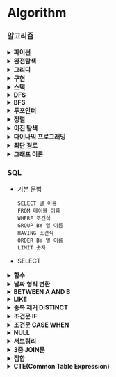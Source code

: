 # Algorithm

### 알고리즘

<details close>
<summary><b>파이썬</b></summary>
<div markdown="1">

- 함수

  - map

    - 반복 가능한(iterable) 객체에 대해서 특정 함수를 적용하고 그 결과를 새로운 반복 가능한 객체로 반환하는 함수

    - map 객체 반환

      ```python
      map(function, iterable, ...)
      # function: 각 요소에 적용할 함수로 하나의 인자를 받는 함수여야 함
      # iterable: 함수가 적용될 반복 가능한 객체(리스트, 튜플, 문자열 등)
      # ...: 여러 개의 반복 가능한 객체를 전달할 수도 있습니다. 이 경우, 함수는 각 반복 가능한 객체에서 해당 인덱스의 값을 모두 인자로 받습니다.

      def add(x, y):
          return x + y

      numbers1 = [1, 2, 3]
      numbers2 = [4, 5, 6]

      result = map(add, numbers1, numbers2)

      print(list(result))  # [5, 7, 9]
      ```

      - [LV1 / 하샤드 수](./프로그래머스/1/12947. 하샤드 수/하샤드 수.py)

      - [LV2 / 튜플](./프로그래머스/2/64065. 튜플/튜플.py)

  - join

    - 문자열의 리스트나 튜플을 하나의 문자열로 합치는 함수

    - 문자열의 iterable 객체에서 사용해야 하므로, 숫자나 다른 데이터 타입을 문자열로 변환한 후에 사용

      ```python
      separator.join(iterable)

      fruits = ["apple", "banana", "cherry"]
      result = ", ".join(fruits)
      print(result)  # 출력: apple, banana, cherry
      ```

      - [LV1 / 정수 내림차순으로 배치하기](./프로그래머스/1/12933. 정수 내림차순으로 배치하기/정수 내림차순으로 배치하기.py)

  - sorted

    - 모든 iterable에 사용할 수 있는 함수로, 정렬된 새로운 리스트를 반환하며 원본 객체는 유지

      ```python
      new_list = sorted(list_name)
      new_list = sorted(list_name, reverse = True)
      new_list = sorted(list_name, key = lambda x : len(x), reverse = True)
      new_list = sorted(list_name, key = lambda x : (len(x), x), reverse = True)
      new_list = sorted(list_name, key = lambda x : (x[1], x[0]), reverse = True)
      ```

      - [LV1 / 문자열 내림차순으로 배치하기](./프로그래머스/1/12917. 문자열 내림차순으로 배치하기/문자열 내림차순으로 배치하기.py)

      - [LV1 / 문자열 내 마음대로 정렬하기](./프로그래머스/1/12915. 문자열 내 마음대로 정렬하기/문자열 내 마음대로 정렬하기.py)

- 리스트

  - 함수

    - sort

      - 원본을 변경하여 정렬

        ```python
        list_name.sort()
        list_name.sort(reverse = True)
        list_name.sort(key = lambda x : len(x), reverse = True)
        list_name.sort(key = lambda x : (len(x), x), reverse = True)
        list_name.sort(key = lambda x : (x[1], x[0]), reverse = True)
        ```

        - [LV2 / 튜플](./프로그래머스/2/64065. 튜플/튜플.py)

    - remove

      - 리스트에서 첫 번째로 나오는 값을 삭제하는 함수

        ```python
        a = [1, 2, 3, 1, 2, 3]
        a.remove(3)
        a   # [1, 2, 1, 2, 3]
        ```

    - count

      - 문자열이나 리스트 등에서 특정 요소의 개수를 세는 데 사용되는 함수

        ```python
        list_a = [1, 2, 5, 3, 6, 5, 1, 3, 1]
        cnt_a = list_a.count(1)
        print(cnt_a)    # 3
        ```

        - [LV2 / 이진 변환 반복하기](./프로그래머스/2/70129. 이진 변환 반복하기/이진 변환 반복하기.py)

    - [::-1]

      - 문자열, 리스트 등에서 문자열을 반대로 뒤집는 함수

    - enumerate

      - 순서가 있는 자료형(list, set, tuple, dictionary, string)을 입력으로 받았을 때, 인덱스와 값을 포함하여 반환하는 함수

        ```python
        for idx, num in enumerate(numbers):               # idx가 0부터 시작
            print(idx, num)

        for idx, num in enumerate(numbers, start = 1):    # idx가 1부터 시작
            print(idx, num)
        ```

        - [LV2 / 뒤에 있는 큰 수 찾기](./프로그래머스/2/154539. 뒤에 있는 큰 수 찾기/뒤에 있는 큰 수 찾기.py)

- 딕셔너리

  - 원소 삭제하기

    ```python
    del dict_name['key_name']
    dict_name.pop('key_name')   # value 값 반환
    value = dict_name.pop('key_name')
    print(value)
    ```

    - [LV2 / 롤케이크 자르기](./프로그래머스/2/132265. 롤케이크 자르기/롤케이크 자르기.py)

- 숫자형

  - isdecimal

    - 문자열을 구성하는 각 원소가 0과 9사이의 정수(int)로 변환 가능한지 여부만을 판별

    - 숫자로 보이더라도 정수화가 불가능하면 False 반환

      ```python
      num.isdecimal()
      num.isdigit()
      num.isnumeric()
      ```

      - [LV1 / 문자열 다루기 기본](./프로그래머스/1/12918. 문자열 다루기 기본/문자열 다루기 기본.py)

  - 진수 변환

    - 10진수에서 2진수, 8진수, 16진수

      ```python
      bin(87)     # 0b1010111
      oct(87)     # 0o127
      hex(87)     # 0x57
      ```

      - [LV2 / 이진 변환 반복하기](./프로그래머스/2/70129. 이진 변환 반복하기/이진 변환 반복하기.py)

    - 2진수, 8진수, 16진수에서 10진수

      ```python
      int('0b1010111', 2)   # 87
      int('0o127', 8)       # 87
      int('0x57', 16)       # 87
      ```

    - n진수에서 10진수

      ```python
      int('n진수 문자열', n)
      int('101', 3)         # 10
      ```

- 문자열 자료형

  - f 문자열 포매팅 (f-string)

    - 문자열 앞에 f를 붙이고, 중괄호 {} 안에 변수를 넣어 사용

      ```python
      name = "홍길동"
      age = 25
      greeting = f"안녕하세요, 제 이름은 {name}이고, 나이는 {age}입니다."
      print(greeting)
      ```

      - [LV1 / 서울에서 김서방 찾기](./프로그래머스/1/12919. 서울에서 김서방 찾기/서울에서 김서방 찾기.py)

  - 함수

    - upper

      - 대문자로 변환

        ```python
        a = 'hi'
        new_a = a.upper()
        print(new_a)    # 'HI'
        ```

        - [LV2 / JadenCase 문자열 만들기](./프로그래머스/2/12951. JadenCase 문자열 만들기/JadenCase 문자열 만들기.py)

    - lower

      - 소문자로 변환

        ```python
        a = 'HI'
        new_a = a.lower()
        print(new_a)    # 'hi'
        ```

        - [LV2 / JadenCase 문자열 만들기](./프로그래머스/2/12951. JadenCase 문자열 만들기/JadenCase 문자열 만들기.py)

    - isalpha

      - 문자열이 알파벳으로 구성되어 있는지 확인

      - 숫자나 공백이 포함되면 False 반환

        ```python
        print('ABC'.isalpha())        # True
        print('도레미'.isalpha())     # True
        print('A B C'.isalpha())      # False
        print('도레미123'.isalpha())  # False
        ```

    - isdigit

      - 문자열이 숫자로만 구성되어 있는지 확인

        ```python
        print('135'.isdigit())      # True
        print('1 3 5'.isdigit())    # False
        ```

    - replace

      - 문자열에서 특정 문자열을 다른 문자열로 교체

        ```python
        string.replace(old_value, new_value, count)       # count는 횟수 설정

        string = "Hello, world! world!!"
        new_string = string.replace("world", "Python")    # "Hello, Python! Python!!"
        new_string = string.replace("world", "Python", 1)    # "Hello, Python! world!!"
        ```

        - [LV1 / 숫자 문자열과 영단어](./프로그래머스/1/81301. 숫자 문자열과 영단어/숫자 문자열과 영단어.py)

        - [LV1 / 옹알이 （2）](./프로그래머스/1/133499. 옹알이 （2）/옹알이 （2）.py)

    - strip

      - 문자열 끝에서 특정 문자 제거

        ```python
        text.strip()            # 양쪽 공백 제거
        text.lstrip()           # 왼쪽 공백 제거
        text.tstrip()           # 오른쪽 공백 제거
        text.strip('x')         # 특정 문자 제거
        text.strip('xy')        # 여러 문자를 한 번에 제거 ('x', 'y'가 앞과 뒤에서 모두 제거)

        text = "xyxxyHello, World!yyx"
        stripped_text = text.strip('xy')
        print(stripped_text)  # 'Hello, World!'
        ```

        - [LV1 / 옹알이 （2）](./프로그래머스/1/133499. 옹알이 （2）/옹알이 （2）.py)

    - startswith / endswith

      - 특정 단어로 시작하거나 끝나는지 확인

        ```python
        text.startswith('chk')    # text가 'chk'로 시작하는지 확인
        text.endswith('chk')      # text가 'chk'로 끝나는지 확인
        ```

        - [LV2 / 전화번호 목록](./프로그래머스/2/42577. 전화번호 목록/전화번호 목록.py)

- 라이브러리

  - deque

    ```python
    from collections import deque
    d = deque()
    d.append([0, 0])
    i, j = d.popleft()
    ```

    - [LV2 / 게임 맵 최단거리](./프로그래머스/2/1844. 게임 맵 최단거리/게임 맵 최단거리.py)

  - defaultdict

    ```python
    from collections import defaultdict
    a = defaultdict(int)
    ```

    - [LV2 / 할인 행사](./프로그래머스/2/131127. 할인 행사/할인 행사.py)

  - combinations / permutations

    ```python
    from itertools import combinations
    from itertools import permutations

    c = list(combinations(iterable, r))
    p = list(permutations(iterable, r))
    ```

    - [LV2 / 피로도](./프로그래머스/2/87946. 피로도/피로도.py)

</div>
</details>

<details close>
<summary><b>완전탐색</b></summary>
<div markdown="1">

- [LV1 / 기사단원의 무기](./프로그래머스/1/136798. 기사단원의 무기/기사단원의 무기.py)

- [LV1 / 모의고사](./프로그래머스/1/42840. 모의고사/모의고사.py)

</div>
</details>

<details close>
<summary><b>그리디</b></summary>
<div markdown="1">

</div>
</details>

<details close>
<summary><b>구현</b></summary>
<div markdown="1">

- 소수 구하기

  - [LV1 / 소수 찾기](./프로그래머스/1/12921. 소수 찾기/소수 찾기.py)

  - [LV1 / 소수 만들기](./프로그래머스/1/12977. 소수 만들기/소수 만들기.py)

  - [LV2 / k진수에서 소수 개수 구하기](./프로그래머스/2/92335. k진수에서 소수 개수 구하기/k진수에서 소수 개수 구하기.py)

</div>
</details>

<details close>
<summary><b>스택</b></summary>
<div markdown="1">

- [LV2 / 뒤에 있는 큰 수 찾기](./프로그래머스/2/154539. 뒤에 있는 큰 수 찾기/뒤에 있는 큰 수 찾기.py)

</div>
</details>
<details close>

<summary><b>DFS</b></summary>
<div markdown="1">

</div>
</details>

<details close>
<summary><b>BFS</b></summary>
<div markdown="1">

- [LV2 / 게임 맵 최단거리](./프로그래머스/2/1844. 게임 맵 최단거리/게임 맵 최단거리.py)

</div>
</details>

<details close>
<summary><b>투포인터</b></summary>
<div markdown="1">

- [LV2 / 구명보트](./프로그래머스/2/42885. 구명보트/구명보트.py)

</div>
</details>

<details close>
<summary><b>정렬</b></summary>
<div markdown="1">

</div>
</details>

<details close>
<summary><b>이진 탐색</b></summary>
<div markdown="1">

</div>
</details>

<details close>
<summary><b>다이나믹 프로그래밍</b></summary>
<div markdown="1">

- [LV3 / 정수 삼각형](./프로그래머스/3/43105. 정수 삼각형/정수 삼각형.py)

</div>
</details>

<details close>
<summary><b>최단 경로</b></summary>
<div markdown="1">

</div>
</details>

<details close>
<summary><b>그래프 이론</b></summary>
<div markdown="1">

</div>
</details>

### SQL

- 기본 문법

  ```
  SELECT 열 이름
  FROM 테이블 이름
  WHERE 조건식
  GROUP BY 열 이름
  HAVING 조건식
  ORDER BY 열 이름
  LIMIT 숫자
  ```

- SELECT

<details close>
<summary><b>함수</b></summary>
<div markdown="1">

- COUNT

  - [LV2 / WHERE절 / 동명 동물 수 찾기](./프로그래머스/2/59041. 동명 동물 수 찾기/동명 동물 수 찾기.sql)

  - 집계함수로 한 번에 하나의 집계 값을 반환하므로 MAX와 같은 함수와 함께 사용할 수 없음

    - [LV4 / HAVING절 / 그룹별 조건에 맞는 식당 목록 출력하기](./프로그래머스/4/131124. 그룹별 조건에 맞는 식당 목록 출력하기/그룹별 조건에 맞는 식당 목록 출력하기.sql)

    - 그룹화 후 최대값을 구하는 경우는 가능

- SUM

  - [LV2 / SELECT절 / 조건에 맞는 아이템들의 가격의 총합 구하기](./프로그래머스/2/273709. 조건에 맞는 아이템들의 가격의 총합 구하기/조건에 맞는 아이템들의 가격의 총합 구하기.sql)

  - [LV4 / SELECT절 / 저자 별 카테고리 별 매출액 집계하기](./프로그래머스/4/144856. 저자 별 카테고리 별 매출액 집계하기/저자 별 카테고리 별 매출액 집계하기.sql)

  - [LV3 / SELECT절 / 자동차 대여 기록에서 대여중 ／ 대여 가능 여부 구분하기](./프로그래머스/3/157340. 자동차 대여 기록에서 대여중 ／ 대여 가능 여부 구분하기/자동차 대여 기록에서 대여중 ／ 대여 가능 여부 구분하기.sql)

  - 집계함수로 한 번에 하나의 집계 값을 반환하므로 MAX와 같은 함수와 함께 사용할 수 없음

    - [LV2 / HAVING절 / 조건에 맞는 사원 정보 조회하기](./프로그래머스/2/284527. 조건에 맞는 사원 정보 조회하기/조건에 맞는 사원 정보 조회하기.sql)

    - 그룹화 후 최대값을 구하는 경우는 가능

- AVG

- MAX

  - [LV1 / SELECT절 / 가장 비싼 상품 구하기](./프로그래머스/1/131697. 가장 비싼 상품 구하기/가장 비싼 상품 구하기.sql)

  - [LV1 / SELECT절 / 최댓값 구하기](./프로그래머스/1/59415. 최댓값 구하기/최댓값 구하기.sql)

- MIN

  - [LV2 / SELECT절 / 최솟값 구하기](./프로그래머스/2/59038. 최솟값 구하기/최솟값 구하기.sql)

- ROUND

  - 숫자 반올림

    ```mysql
    ROUND(값, 자릿수)
    -- 자릿수가 -1이면 1의 자리에서 반올림
    -- 자릿수가 0이면 소수점 첫째자리에서 반올림
    -- 자릿수가 1이면 소수점 둘째자리에서 반올림
    ```

    - [LV2 / SELECT절 / 노선별 평균 역 사이 거리 조회하기](./프로그래머스/2/284531. 노선별 평균 역 사이 거리 조회하기/노선별 평균 역 사이 거리 조회하기.sql)

    - [LV1 / SELECT절 / 평균 일일 대여 요금 구하기](./프로그래머스/1/151136. 평균 일일 대여 요금 구하기/평균 일일 대여 요금 구하기.sql)

- TRUNCATE

  - 반올림 없이 내림

    ```mysql
    TRUNCATE(값, 자릿수)
    -- 자릿수가 -1이면 10의 단위 정수
    -- 자릿수가 0이면 결과는 정수
    -- 자릿수가 1이면 소수점 첫째자리에서 내림
    ```

- FLOOR

  - 숫자보다 작거나 같은 가장 큰 정수(내림)

    ```mysql
    FLOOR(값)
    SELECT FLOOR(123.4567);  -- 결과: 123
    SELECT FLOOR(123.9999);  -- 결과: 123
    SELECT FLOOR(-123.4567); -- 결과: -124
    ```

- CEIL

  - 숫자보다 크거나 같은 가장 작은 정수(올림)

    ```mysql
    CEIL(값)
    SELECT CEIL(123.4567);  -- 결과: 124
    SELECT CEIL(123.9999);  -- 결과: 124
    SELECT CEIL(-123.4567); -- 결과: -123
    ```

- CONCAT

  - 여러 문자열 혹은 컬럼값을 하나로 합쳐주는 역할

    ```mysql
    CONCAT(문자열1, 문자열2, 문자열3 ...)
    ```

    - [LV2 / SELECT절 / 노선별 평균 역 사이 거리 조회하기](./프로그래머스/2/284531. 노선별 평균 역 사이 거리 조회하기/노선별 평균 역 사이 거리 조회하기.sql)

    - [LV3 / SELECT절 / 조회수가 가장 많은 중고거래 게시판의 첨부파일 조회하기](./프로그래머스/3/164671. 조회수가 가장 많은 중고거래 게시판의 첨부파일 조회하기/조회수가 가장 많은 중고거래 게시판의 첨부파일 조회하기.sql)

- UPPER

- LOWER

- SUBSTRING

  - 문자열의 일부분을 추출하는데 사용

    ```mysql
    SUBSTRING(문자열, 시작위치, 길이)
    ```

    - [LV3 / SELECT절 / 조건에 맞는 사용자 정보 조회하기](./프로그래머스/3/164670. 조건에 맞는 사용자 정보 조회하기/조건에 맞는 사용자 정보 조회하기.sql)

- NOW

- CURDATE

- DATEDIFF

  - 두 날짜 사이의 차이를 계산하는 함수

    ```mysql
    DATEDIFF(date1, date2)
    -- (date1 - date2) 값 반환
    -- date1과 date2 사이의 차이를 일 단위로 반환
    ```

    - [LV3 / ORDER BY절 / 오랜 기간 보호한 동물（2）](./프로그래머스/3/59411. 오랜 기간 보호한 동물（2）/오랜 기간 보호한 동물（2）.sql)

    - [LV1 / SELECT절 / 자동차 대여 기록에서 장기／단기 대여 구분하기](./프로그래머스/1/151138. 자동차 대여 기록에서 장기／단기 대여 구분하기/자동차 대여 기록에서 장기／단기 대여 구분하기.sql)

    - [LV2 / SELECT절 / 자동차 평균 대여 기간 구하기](./프로그래머스/2/157342. 자동차 평균 대여 기간 구하기/자동차 평균 대여 기간 구하기.sql)

- NTILE

  - 데이터를 지정한 수의 구간으로 나누고, 각 데이터에 구간 번호를 할당하는 함수

    ```mysql
    NTILE(num_buckets) OVER (PARTITION BY column ORDER BY column)
    ```

    - num_buckets

      - 데이터를 나누고자 하는 구간의 수

      - 4로 설정하면 데이터를 4개의 구간으로 나누고, 각 데이터에 1, 2, 3, 4 중 하나의 값을 할당

    - PARTITION BY(선택적)

      - 데이터를 구간을 나누기 전에 특정 컬럼을 기준으로 그룹화

      - 생략하면 전체 데이터를 기준으로 나눔

    - ORDER BY

      - 데이터를 어떤 기준으로 정렬할지 결정

    - [LV3 / SELECT절 / 대장균의 크기에 따라 분류하기 2](./프로그래머스/3/301649. 대장균의 크기에 따라 분류하기 2/대장균의 크기에 따라 분류하기 2.sql)

</div>
</details>

<details close>
<summary><b>날짜 형식 변환</b></summary>
<div markdown="1">

- DATE_FORMAT

  - [LV4 / WHERE절 / 저자 별 카테고리 별 매출액 집계하기](./프로그래머스/4/144856. 저자 별 카테고리 별 매출액 집계하기/저자 별 카테고리 별 매출액 집계하기.sql)

  - [LV2 / SELECT절 / DATETIME에서 DATE로 형 변환](./프로그래머스/2/59414. DATETIME에서 DATE로 형 변환/DATETIME에서 DATE로 형 변환.sql)

  - DATE_FORMAT(NULL, '%Y-%m-%d') -> NULL 반환

    - [LV3 / SELECT절 / 조건별로 분류하여 주문상태 출력하기](./프로그래머스/3/131113. 조건별로 분류하여 주문상태 출력하기/조건별로 분류하여 주문상태 출력하기.sql)

</div>
</details>

<details close>
<summary><b>BETWEEN A AND B</b></summary>
<div markdown="1">

- A값과 B값 모두 포함

- [LV3 / WHERE절 / 대여 횟수가 많은 자동차들의 월별 대여 횟수 구하기](./프로그래머스/3/151139. 대여 횟수가 많은 자동차들의 월별 대여 횟수 구하기/대여 횟수가 많은 자동차들의 월별 대여 횟수 구하기.sql)

- [LV1 / WHERE절 / 조건에 맞는 회원수 구하기](./프로그래머스/1/131535. 조건에 맞는 회원수 구하기/조건에 맞는 회원수 구하기.sql)

- [LV2 / WHERE절 / 입양 시각 구하기（1）](./프로그래머스/2/59412. 입양 시각 구하기（1）/입양 시각 구하기（1）.sql)

</div>
</details>

<details close>
<summary><b>LIKE</b></summary>
<div markdown="1">

- 특정 패턴을 열에서 검색하는 데 사용

  ```mysql
  SELECT 열 이름
  FROM 테이블 이름
  WHERE 열 이름 LIKE 패턴;
  ```

  - 와일드카드

    - %

      - 0개 이상의 문자와 일치

    - \_

      - 정확히 한 문자와 일치

- [LV1 / WHERE절 / 강원도에 위치한 생산공장 목록 출력하기](./프로그래머스/1/131112. 강원도에 위치한 생산공장 목록 출력하기/강원도에 위치한 생산공장 목록 출력하기.sql)

- [LV2 / WHERE절 / 이름에 el이 들어가는 동물 찾기](./프로그래머스/2/59047. 이름에 el이 들어가는 동물 찾기/이름에 el이 들어가는 동물 찾기.sql)

- [LV2 / WHERE절 / 자동차 종류 별 특정 옵션이 포함된 자동차 수 구하기](./프로그래머스/2/151137. 자동차 종류 별 특정 옵션이 포함된 자동차 수 구하기/자동차 종류 별 특정 옵션이 포함된 자동차 수 구하기.sql)

- [LV4 / WHERE절 / 보호소에서 중성화한 동물](./프로그래머스/4/59045. 보호소에서 중성화한 동물/보호소에서 중성화한 동물.sql)

</div>
</details>

<details close>
<summary><b>중복 제거 DISTINCT</b></summary>
<div markdown="1">

- [LV4 / SELECT절 / 년， 월， 성별 별 상품 구매 회원 수 구하기](./프로그래머스/4/131532. 년， 월， 성별 별 상품 구매 회원 수 구하기/년， 월， 성별 별 상품 구매 회원 수 구하기.sql)

- [LV4 / HAVING절 / 우유와 요거트가 담긴 장바구니](./프로그래머스/4/62284. 우유와 요거트가 담긴 장바구니/우유와 요거트가 담긴 장바구니.sql)

- [LV2 / SELECT절 / 중복 제거하기](./프로그래머스/2/59408. 중복 제거하기/중복 제거하기.sql)

</div>
</details>

<details close>
<summary><b>조건문 IF</b></summary>
<div markdown="1">

```mysql
IF(조건, 조건을 만족할 때 결과, 조건을 만족하지 않을 때 결과)
```

- [LV2 / SELECT절 / 중성화 여부 파악하기](./프로그래머스/2/59409. 중성화 여부 파악하기/중성화 여부 파악하기.sql)

</div>
</details>

<details close>
<summary><b>조건문 CASE WHEN</b></summary>
<div markdown="1">

```mysql
CASE WHEN 조건1 THEN '조건1을 만족할 때 결과'
     WHEN 조건2 THEN '조건2를 만족할 때 결과'
     ...
     ELSE '위 조건을 모두 만족하지 않을 때 결과'
END
```

- [LV3 / HAVING절 / 특정 조건을 만족하는 물고기별 수와 최대 길이 구하기](./프로그래머스/3/298519. 특정 조건을 만족하는 물고기별 수와 최대 길이 구하기/특정 조건을 만족하는 물고기별 수와 최대 길이 구하기.sql)

- [LV2 / SELECT절 / NULL 처리하기](./프로그래머스/2/59410. NULL 처리하기/NULL 처리하기.sql)

- [LV1 / SELECT절 / 경기도에 위치한 식품창고 목록 출력하기](./프로그래머스/1/131114. 경기도에 위치한 식품창고 목록 출력하기/경기도에 위치한 식품창고 목록 출력하기.sql)

- [LV2 / SELECT절 / 중성화 여부 파악하기](./프로그래머스/2/59409. 중성화 여부 파악하기/중성화 여부 파악하기.sql)

- [LV3 / SELECT절 / 조건별로 분류하여 주문상태 출력하기](./프로그래머스/3/131113. 조건별로 분류하여 주문상태 출력하기/조건별로 분류하여 주문상태 출력하기.sql)

- [LV3 / SELECT절 / 대장균의 크기에 따라 분류하기 1](./프로그래머스/3/299307. 대장균의 크기에 따라 분류하기 1/대장균의 크기에 따라 분류하기 1.sql)

- [LV2 / SELECT절 / 조건에 부합하는 중고거래 상태 조회하기](./프로그래머스/2/164672. 조건에 부합하는 중고거래 상태 조회하기/조건에 부합하는 중고거래 상태 조회하기.sql)

- [LV4 / SELECT절 / 연간 평가점수에 해당하는 평가 등급 및 성과금 조회하기](./프로그래머스/4/284528. 연간 평가점수에 해당하는 평가 등급 및 성과금 조회하기/연간 평가점수에 해당하는 평가 등급 및 성과금 조회하기.sql)

</div>
</details>

<details close>
<summary><b>NULL</b></summary>
<div markdown="1">

- IS NULL

  - [LV1 / WHERE절 / 이름이 없는 동물의 아이디](./프로그래머스/1/59039. 이름이 없는 동물의 아이디/이름이 없는 동물의 아이디.sql)

  - [LV1 / WHERE절 / 잔챙이 잡은 수 구하기](./프로그래머스/1/293258. 잔챙이 잡은 수 구하기/잔챙이 잡은 수 구하기.sql)

  - [LV2 / WHERE절 / ROOT 아이템 구하기](./프로그래머스/2/273710. ROOT 아이템 구하기/ROOT 아이템 구하기.sql)

- IS NOT NULL

  - [LV2 / WHERE절 / 동명 동물 수 찾기](./프로그래머스/2/59041. 동명 동물 수 찾기/동명 동물 수 찾기.sql)

  - [LV2 / WHERE절 / 3월에 태어난 여성 회원 목록 출력하기](./프로그래머스/2/131120. 3월에 태어난 여성 회원 목록 출력하기/3월에 태어난 여성 회원 목록 출력하기.sql)

  - NOT IN NULL 사용하면 FALSE값 반환

    - [LV3 / WHERE절 / 업그레이드 할 수 없는 아이템 구하기](./프로그래머스/3/273712. 업그레이드 할 수 없는 아이템 구하기/업그레이드 할 수 없는 아이템 구하기.sql)

- IFNULL

  ```mysql
  IFNULL(Column, "대체값")
  ```

  - Column이 NULL일 때 대체값으로 대체

  - [LV2 / SELECT절 / NULL 처리하기](./프로그래머스/2/59410. NULL 처리하기/NULL 처리하기.sql)

- COALESCE

  - NULL이 아닌 첫번째 값 (모든 데이터베이스에서 사용)

    ```mysql
    COALESCE(Column1, Column2, Column3, ...)
    ```

    - 전부 NULL값이라면 NULL 반환

    - [LV2 / SELECT절 / NULL 처리하기](./프로그래머스/2/59410. NULL 처리하기/NULL 처리하기.sql)

    - [LV1 / SELECT절 / 경기도에 위치한 식품창고 목록 출력하기](./프로그래머스/1/131114. 경기도에 위치한 식품창고 목록 출력하기/경기도에 위치한 식품창고 목록 출력하기.sql)

    - [LV1 / SELECT절 / 12세 이하인 여자 환자 목록 출력하기](./프로그래머스/1/132201. 12세 이하인 여자 환자 목록 출력하기/12세 이하인 여자 환자 목록 출력하기.sql)

    - [LV1 / SELECT절 / 잡은 물고기의 평균 길이 구하기](./프로그래머스/1/293259. 잡은 물고기의 평균 길이 구하기/잡은 물고기의 평균 길이 구하기.sql)

</div>
</details>

<details close>
<summary><b>서브쿼리</b></summary>
<div markdown="1">

- [LV2 / WHERE절 / 업그레이드 된 아이템 구하기](./프로그래머스/2/273711. 업그레이드 된 아이템 구하기/업그레이드 된 아이템 구하기.sql)

- [LV3 / WHERE절 / 헤비 유저가 소유한 장소](./프로그래머스/3/77487. 헤비 유저가 소유한 장소/헤비 유저가 소유한 장소.sql)

- [LV4 / WHERE절 / 그룹별 조건에 맞는 식당 목록 출력하기](./프로그래머스/4/131124. 그룹별 조건에 맞는 식당 목록 출력하기/그룹별 조건에 맞는 식당 목록 출력하기.sql)

- [LV2 / WHERE절 / 가격이 제일 비싼 식품의 정보 출력하기](./프로그래머스/2/131115. 가격이 제일 비싼 식품의 정보 출력하기/가격이 제일 비싼 식품의 정보 출력하기.sql)

</div>
</details>

<details close>
<summary><b>3중 JOIN문</b></summary>
<div markdown="1">

- [LV4 / FROM절 / 저자 별 카테고리 별 매출액 집계하기](./프로그래머스/4/144856. 저자 별 카테고리 별 매출액 집계하기/저자 별 카테고리 별 매출액 집계하기.sql)

</div>
</details>

<details close>
<summary><b>집합</b></summary>
<div markdown="1">

- 합집합 (UNION)

  - UNION

    - 중복된 값을 제거하고 결과 반환

      ```mysql
      SELECT column_name FROM table1
      UNION
      SELECT column_name FROM table2;
      ```

      - [LV4 / UNION / 오프라인／온라인 판매 데이터 통합하기](./프로그래머스/4/131537. 오프라인／온라인 판매 데이터 통합하기/오프라인／온라인 판매 데이터 통합하기.sql)

  - UNION ALL

    - 중복된 값도 포함하여 결과 반환

      ```mysql
      SELECT column_name FROM table1
      UNION ALL
      SELECT column_name FROM table2;
      ```

- 교집합 (INTERSECT)

  - INNER JOIN

    ```mysql
    SELECT column_name FROM table1
    INNER JOIN table2 ON table1.column_name = table2.column_name;
    ```

    - [LV4 / FROM절 / 식품분류별 가장 비싼 식품의 정보 조회하기](./프로그래머스/4/131116. 식품분류별 가장 비싼 식품의 정보 조회하기/식품분류별 가장 비싼 식품의 정보 조회하기.sql)

  - EXISTS

    ```mysql
    SELECT column_name
    FROM table1 t1
    WHERE EXISTS (SELECT 1 FROM table2 t2 WHERE t1.column_name = t2.column_name);
    ```

- 차집합 (DIFFERENCE 또는 EXCEPT)

  - LEFT JOIN

    ```mysql
    SELECT column_name FROM table1
    LEFT JOIN table2 ON table1.column_name = table2.column_name
    WHERE table2.column_name IS NULL;
    ```

    - [LV3 / WHERE절 / 오랜 기간 보호한 동물（1）](./프로그래머스/3/59044. 오랜 기간 보호한 동물（1）/오랜 기간 보호한 동물（1）.sql)

    - [LV3 / WHERE절 / 없어진 기록 찾기](./프로그래머스/3/59042. 없어진 기록 찾기/없어진 기록 찾기.sql)

    - [LV4 / FROM절 / 주문량이 많은 아이스크림들 조회하기](./프로그래머스/4/133027. 주문량이 많은 아이스크림들 조회하기/주문량이 많은 아이스크림들 조회하기.sql)

    - [LV4 / FROM절 / 입양 시각 구하기（2）](./프로그래머스/4/59413. 입양 시각 구하기（2）/입양 시각 구하기（2）.sql)

- 대칭차집합 (XOR)

  - LEFT JOIN과 RIGHT JOIN 조합

    ```mysql
    SELECT column_name FROM table1
    LEFT JOIN table2 ON table1.column_name = table2.column_name
    WHERE table2.column_name IS NULL
    UNION
    SELECT column_name FROM table2
    LEFT JOIN table1 ON table2.column_name = table1.column_name
    WHERE table1.column_name IS NULL;
    ```

</div>
</details>

<details close>
<summary><b>CTE(Common Table Expression)</b></summary>
<div markdown="1">

- 복잡한 쿼리를 더 읽기 쉽게 만들고 재사용할 수 있도록 해주는 기능

  ```mysql
  WITH cte_name AS (
      -- CTE 정의: 서브쿼리나 SELECT문 등
      SELECT column1, column2
      FROM table_name
      WHERE condition
  )
  -- CTE를 활용한 메인 쿼리
  SELECT * FROM cte_name;
  ```

- WITH

  - [LV3 / WITH / 대장균들의 자식의 수 구하기](./프로그래머스/3/299305. 대장균들의 자식의 수 구하기/대장균들의 자식의 수 구하기.sql)

  - [LV4 / WITH / 연간 평가점수에 해당하는 평가 등급 및 성과금 조회하기](./프로그래머스/4/284528. 연간 평가점수에 해당하는 평가 등급 및 성과금 조회하기/연간 평가점수에 해당하는 평가 등급 및 성과금 조회하기.sql)

  - [LV2 / WITH / 연도별 대장균 크기의 편차 구하기](./프로그래머스/2/299310. 연도별 대장균 크기의 편차 구하기/연도별 대장균 크기의 편차 구하기.sql)

- WITH RECURSIVE

  - [LV4 / WITH RECURSIVE / 입양 시각 구하기（2）](./프로그래머스/4/59413. 입양 시각 구하기（2）/입양 시각 구하기（2）.sql)

</div>
</details>
